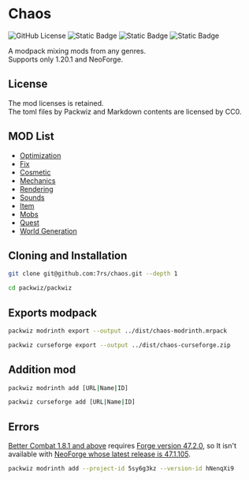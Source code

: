 # Chaos  

  ![GitHub License](https://img.shields.io/github/license/7rs/chaos?labelColor=blue&color=black)
  ![Static Badge](https://img.shields.io/badge/packwiz-black?label=powered&labelColor=red)
  ![Static Badge](https://img.shields.io/badge/neoforge-black?label=loader&labelColor=purple)
  ![Static Badge](https://img.shields.io/badge/1.20.1-black?label=support&labelColor=green)

  A modpack mixing mods from any genres.  
  Supports only 1.20.1 and NeoForge.  

## License  

  The mod licenses is retained.  
  The toml files by Packwiz and Markdown contents are licensed by CC0.  

## MOD List  

- [Optimization](resources/optimization.md)
- [Fix](resources/fix.md)
- [Cosmetic](resources/cosmetic.md)
- [Mechanics](resources/mechanics.md)
- [Rendering](resources/rendering.md)
- [Sounds](resources/sounds.md)
- [Item](resources/item.md)
- [Mobs](resources/mobs.md)
- [Quest](resources/quest.md)
- [World Generation](resources/world-generation.md)

## Cloning and Installation  

  ```sh
  git clone git@github.com:7rs/chaos.git --depth 1
  ```  

  ```sh
  cd packwiz/packwiz
  ```  

## Exports modpack

  ```sh
  packwiz modrinth export --output ../dist/chaos-modrinth.mrpack
  ```  

  ```sh
  packwiz curseforge export --output ../dist/chaos-curseforge.zip
  ```  

## Addition mod  

  ```sh
  packwiz modrinth add [URL|Name|ID]
  ```  

  ```sh
  packwiz curseforge add [URL|Name|ID]
  ```  

[better-combat]: https://modrinth.com/mod/better-combat
[forge]: https://files.minecraftforge.net/net/minecraftforge/forge/index_1.20.1.html
[neoforge]: https://neoforged.net/

## Errors  

  [Better Combat 1.8.1 and above][better-combat] requires [Forge version 47.2.0][forge],
  so It isn't available with [NeoForge whose latest release is 47.1.105][neoforge].  

  ```sh
  packwiz modrinth add --project-id 5sy6g3kz --version-id hNenqXi9
  ```  
